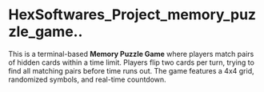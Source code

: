 # HexSoftwares_Project_memory_puzzle_game..
This is a terminal-based **Memory Puzzle Game** where players match pairs of hidden cards within a time limit. Players flip two cards per turn, trying to find all matching pairs before time runs out. The game features a 4x4 grid, randomized symbols, and real-time countdown.
